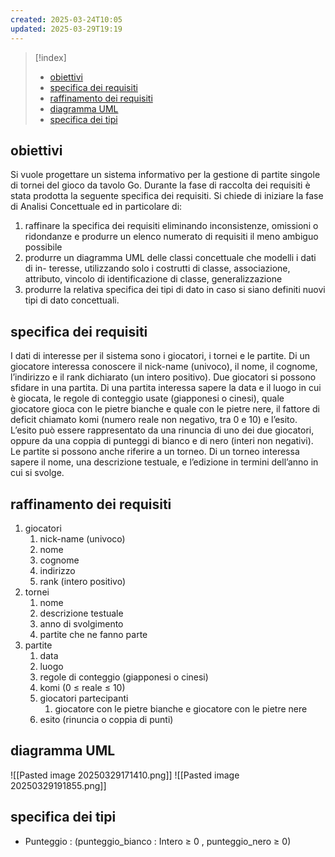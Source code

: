 ```yaml
---
created: 2025-03-24T10:05
updated: 2025-03-29T19:19
---
```

>[!index]
>- [obiettivi](#obiettivi)
>- [specifica dei requisiti](#specifica%20dei%20requisiti)
>- [raffinamento dei requisiti](#raffinamento%20dei%20requisiti)
>- [diagramma UML](#diagramma%20UML)
>- [specifica dei tipi](#specifica%20dei%20tipi)
## obiettivi
Si vuole progettare un sistema informativo per la gestione di partite singole di tornei del gioco da tavolo Go.
Durante la fase di raccolta dei requisiti è stata prodotta la seguente specifica dei
requisiti.
Si chiede di iniziare la fase di Analisi Concettuale ed in particolare di:
1. raffinare la specifica dei requisiti eliminando inconsistenze, omissioni o ridondanze e produrre un elenco numerato di requisiti il meno ambiguo possibile
2. produrre un diagramma UML delle classi concettuale che modelli i dati di in-
teresse, utilizzando solo i costrutti di classe, associazione, attributo, vincolo di identificazione di classe, generalizzazione
3. produrre la relativa specifica dei tipi di dato in caso si siano definiti nuovi tipi di
dato concettuali.
## specifica dei requisiti
 I dati di interesse per il sistema sono i giocatori, i tornei e le partite.
Di un giocatore interessa conoscere il nick-name (univoco), il nome, il cognome, l’indirizzo e il rank dichiarato (un intero positivo).
Due giocatori si possono sfidare in una partita. Di una partita interessa sapere la data e il luogo in cui è giocata, le regole di conteggio usate (giapponesi o cinesi), quale giocatore gioca con le pietre bianche e quale con le pietre nere, il fattore di deficit chiamato komi (numero reale non negativo, tra 0 e 10) e l’esito. L’esito può essere rappresentato da una rinuncia di uno dei due giocatori, oppure da una coppia di punteggi di bianco e di nero (interi non negativi).
Le partite si possono anche riferire a un torneo.
Di un torneo interessa sapere il nome, una descrizione testuale, e l’edizione in termini dell’anno in cui si svolge.
## raffinamento dei requisiti
1. giocatori
	1. nick-name (univoco)
	2. nome
	3. cognome
	4. indirizzo
	5. rank (intero positivo)
2. tornei
	1. nome
	2. descrizione testuale
	3. anno di svolgimento
	4. partite che ne fanno parte
3. partite
	1. data
	2. luogo
	3. regole di conteggio (giapponesi o cinesi)
	4. komi (0 ≤ reale ≤ 10)
	5. giocatori partecipanti
		1. giocatore con le pietre bianche e giocatore con le pietre nere
	6. esito (rinuncia o coppia di punti)
## diagramma UML
![[Pasted image 20250329171410.png]]
![[Pasted image 20250329191855.png]]
## specifica dei tipi
- Punteggio : (punteggio_bianco : Intero ≥ 0 , punteggio_nero ≥ 0)